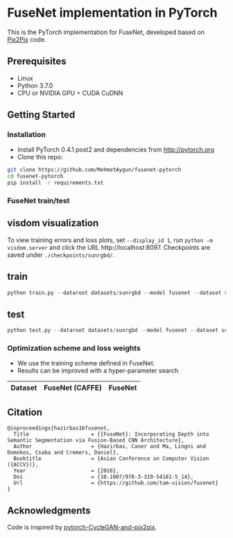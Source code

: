 <!-- <img src='imgs/horse2zebra.gif' align="right" width=384> -->
<!-- <br><br><br> -->

# FuseNet implementation in PyTorch

This is the PyTorch implementation for FuseNet, developed based on [Pix2Pix](https://github.com/junyanz/pytorch-CycleGAN-and-pix2pix) code.

## Prerequisites
- Linux
- Python 3.7.0
- CPU or NVIDIA GPU + CUDA CuDNN

## Getting Started
### Installation
- Install PyTorch 0.4.1.post2 and dependencies from http://pytorch.org
- Clone this repo:
```bash
git clone https://github.com/MehmetAygun/fusenet-pytorch
cd fusenet-pytorch
pip install -r requirements.txt
```

### FuseNet train/test

## visdom visualization
To view training errors and loss plots, set `--display_id 1`, run `python -m visdom.server` and click the URL http://localhost:8097. Checkpoints are saved under `./checkpoints/sunrgbd/`.

## train
```python
python train.py --dataroot datasets/sunrgbd --model fusenet --dataset sunrgbd --display_port 8083 --name sunrgbd --no_html --batch_size 4 --num_threads 8
```

## test
```python
python test.py --dataroot datasets/sunrgbd --model fusenet --dataset sunrgbd --name sunrgbd --gpu_ids 0 --epoch 305
```

### Optimization scheme and loss weights
* We use the training scheme defined in FuseNet.
* Results can be improved with a hyper-parameter search

| Dataset       | FuseNet (CAFFE) | FuseNet |
| ------------- |:----:| :----: |

## Citation
```
@inproceedings{hazirbas16fusenet,
  Title                    = {{FuseNet}: Incorporating Depth into Semantic Segmentation via Fusion-Based CNN Architecture},
  Author                   = {Hazirbas, Caner and Ma, Lingni and Domokos, Csaba and Cremers, Daniel},
  Booktitle                = {Asian Conference on Computer Vision ({ACCV})},
  Year                     = {2016},
  Doi                      = {10.1007/978-3-319-54181-5_14},
  Url                      = {https://github.com/tum-vision/fusenet}
}
```
## Acknowledgments
Code is inspired by [pytorch-CycleGAN-and-pix2pix]((https://github.com/junyanz/pytorch-CycleGAN-and-pix2pix)).
